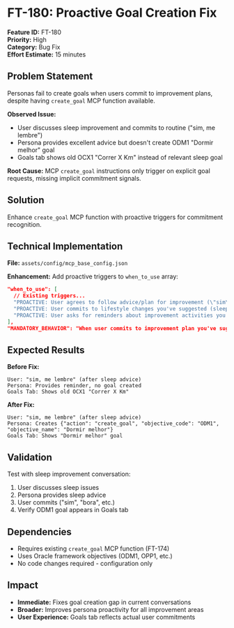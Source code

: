 # FT-180: Proactive Goal Creation Fix

**Feature ID:** FT-180  
**Priority:** High  
**Category:** Bug Fix  
**Effort Estimate:** 15 minutes  

## Problem Statement

Personas fail to create goals when users commit to improvement plans, despite having `create_goal` MCP function available.

**Observed Issue:**
- User discusses sleep improvement and commits to routine ("sim, me lembre")
- Persona provides excellent advice but doesn't create ODM1 "Dormir melhor" goal
- Goals tab shows old OCX1 "Correr X Km" instead of relevant sleep goal

**Root Cause:** MCP `create_goal` instructions only trigger on explicit goal requests, missing implicit commitment signals.

## Solution

Enhance `create_goal` MCP function with proactive triggers for commitment recognition.

## Technical Implementation

**File:** `assets/config/mcp_base_config.json`

**Enhancement:** Add proactive triggers to `when_to_use` array:

```json
"when_to_use": [
  // Existing triggers...
  "PROACTIVE: User agrees to follow advice/plan for improvement (\"sim\", \"bora\", \"vamos fazer\", \"pode ser\")",
  "PROACTIVE: User commits to lifestyle changes you've suggested (sleep routine, exercise plan, etc.)",
  "PROACTIVE: User asks for reminders about improvement activities you've discussed"
],
"MANDATORY_BEHAVIOR": "When user commits to improvement plan you've suggested, IMMEDIATELY create the corresponding goal. Don't wait for explicit goal creation request."
```

## Expected Results

**Before Fix:**
```
User: "sim, me lembre" (after sleep advice)
Persona: Provides reminder, no goal created
Goals Tab: Shows old OCX1 "Correr X Km"
```

**After Fix:**
```
User: "sim, me lembre" (after sleep advice)  
Persona: Creates {"action": "create_goal", "objective_code": "ODM1", "objective_name": "Dormir melhor"}
Goals Tab: Shows "Dormir melhor" goal
```

## Validation

Test with sleep improvement conversation:
1. User discusses sleep issues
2. Persona provides sleep advice
3. User commits ("sim", "bora", etc.)
4. Verify ODM1 goal appears in Goals tab

## Dependencies

- Requires existing `create_goal` MCP function (FT-174)
- Uses Oracle framework objectives (ODM1, OPP1, etc.)
- No code changes required - configuration only

## Impact

- **Immediate:** Fixes goal creation gap in current conversations
- **Broader:** Improves persona proactivity for all improvement areas
- **User Experience:** Goals tab reflects actual user commitments
